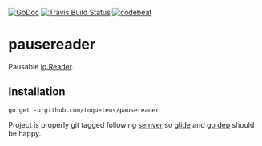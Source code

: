 [![GoDoc][godoc_img]][godoc]
[![Travis Build Status][travis_img]][travis]
[![codebeat][codebeat_img]][codebeat]

# pausereader

Pausable [io.Reader][ioReader].

## Installation

	go get -u github.com/toqueteos/pausereader

Project is properly git tagged following [semver][semver] so [glide][glide] and [go dep][go_dep] should be happy.

[godoc_img]: https://godoc.org/github.com/toqueteos/pausereader?status.svg
[godoc]: http://godoc.org/github.com/toqueteos/pausereader
[travis_img]: https://travis-ci.org/toqueteos/pausereader.svg?branch=master
[travis]: https://travis-ci.org/toqueteos/pausereader
[codebeat_img]: https://codebeat.co/badges/4120eb91-6688-4b9b-9d93-df279a6ebd7f
[codebeat]: https://codebeat.co/projects/github-com-toqueteos-pausereader
[ioReader]: https://golang.org/pkg/io/#Reader
[semver]: http://semver.org/
[glide]: https://glide.sh/
[go_dep]: https://github.com/golang/dep
